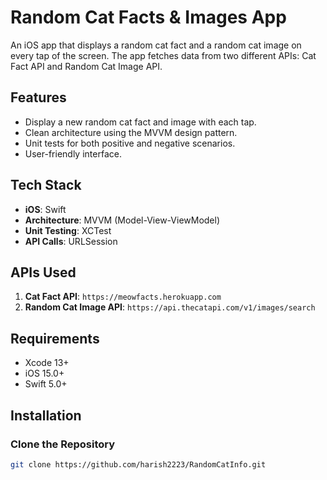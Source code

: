 # Random Cat Facts & Images App

An iOS app that displays a random cat fact and a random cat image on every tap of the screen. The app fetches data from two different APIs: Cat Fact API and Random Cat Image API.

## Features
- Display a new random cat fact and image with each tap.
- Clean architecture using the MVVM design pattern.
- Unit tests for both positive and negative scenarios.
- User-friendly interface.

## Tech Stack
- **iOS**: Swift
- **Architecture**: MVVM (Model-View-ViewModel)
- **Unit Testing**: XCTest
- **API Calls**: URLSession

## APIs Used
1. **Cat Fact API**: `https://meowfacts.herokuapp.com`
2. **Random Cat Image API**: `https://api.thecatapi.com/v1/images/search`

## Requirements
- Xcode 13+
- iOS 15.0+
- Swift 5.0+

## Installation

### Clone the Repository
```bash
git clone https://github.com/harish2223/RandomCatInfo.git


